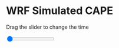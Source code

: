 <h1>WRF Simulated CAPE</h1>
<p>Drag the slider to change the time</p>

<div class="slidecontainer">
<input oninput='setImage(this)' class="slider" type="range" min="0" max="5" value="0" step="1" />
<img id='img'/>
</div>

<script>
var img = document.getElementById('img');
var img_array = ['/assets/images/wrf/cp_wrfout_d01_2020-05-31_12:00:00.png',
'/assets/images/wrf/cp_wrfout_d01_2020-05-31_13:00:00.png',
'/assets/images/wrf/cp_wrfout_d01_2020-05-31_14:00:00.png',
'/assets/images/wrf/cp_wrfout_d01_2020-05-31_15:00:00.png',
'/assets/images/wrf/cp_wrfout_d01_2020-05-31_16:00:00.png',];
function setImage(obj)
{
        var value = obj.value;
        img.src = img_array[value];

}
</script>
